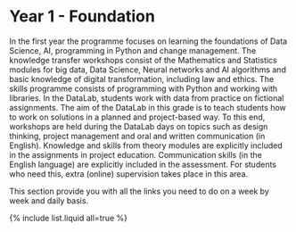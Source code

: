 # Year 1 - Foundation

In the first year the programme focuses on learning the foundations of Data Science, AI, programming in Python and change management. The knowledge transfer workshops consist of the Mathematics and Statistics modules for big data, Data Science, Neural networks and AI algorithms and basic knowledge of digital transformation, including law and ethics. The skills programme consists of programming with Python and working with libraries. In the DataLab, students work with data from practice on fictional assignments. The aim of the DataLab in this grade is to teach students how to work on solutions in a planned and project-based way. To this end, workshops are held during the DataLab days on topics such as design thinking, project management and oral and written communication (in English). Knowledge and skills from theory modules are explicitly included in the assignments in project education. Communication skills (in the English language) are explicitly included in the assessment. For students who need this, extra (online) supervision takes place in this area.


This section provide you with all the links you need to do on a week by week and daily basis.

{% include list.liquid all=true %}
